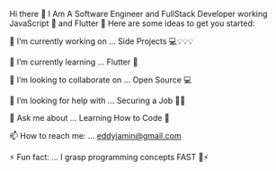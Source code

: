 Hi there 👋
I Am A Software Engineer and FullStack Developer working JavaScript 💛 and Flutter 💙
Here are some ideas to get you started:

🔭 I’m currently working on ... Side Projects 💻💡💡💡

🌱 I’m currently learning ... Flutter 💙

👯 I’m looking to collaborate on ... Open Source 💻

🤔 I’m looking for help with ... Securing a Job 👨‍💻

💬 Ask me about ... Learning How to Code 🔰

📫 How to reach me: ... eddyjamin@gmail.com

⚡ Fun fact: ... I grasp programming concepts FAST 🚅⚡
